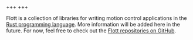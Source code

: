 +++
+++

Flott is a collection of libraries for writing motion control applications in the [Rust programming language][Rust]. More information will be added here in the future. For now, feel free to check out the [Flott repositories on GitHub][Flott].

[Rust]: https://www.rust-lang.org/
[Flott]: https://github.com/flott-motion
